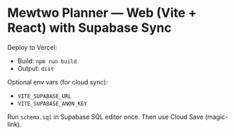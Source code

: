 # Mewtwo Planner — Web (Vite + React) with Supabase Sync

Deploy to Vercel:
- Build: `npm run build`
- Output: `dist`

Optional env vars (for cloud sync):
- `VITE_SUPABASE_URL`
- `VITE_SUPABASE_ANON_KEY`

Run `schema.sql` in Supabase SQL editor once. Then use Cloud Save (magic-link).
